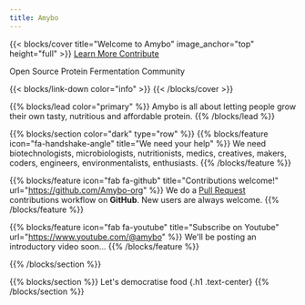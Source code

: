 ```yaml
---
title: Amybo
---
```


{{< blocks/cover title="Welcome to Amybo" image_anchor="top" height="full" >}}
<a class="btn btn-lg btn-primary me-3 mb-4" href="/docs/">
  Learn More <i class="fas fa-arrow-alt-circle-right ms-2"></i>
</a>
<a class="btn btn-lg btn-secondary me-3 mb-4" href="https://github.com/Amybo-org">
  Contribute <i class="fab fa-github ms-2 "></i>
</a>
<p class="lead mt-5">Open Source Protein Fermentation Community</p>
{{< blocks/link-down color="info" >}}
{{< /blocks/cover >}}


{{% blocks/lead color="primary" %}}
Amybo is all about letting people grow their own tasty, nutritious and affordable protein.
{{% /blocks/lead %}}


{{% blocks/section color="dark" type="row" %}}
{{% blocks/feature icon="fa-handshake-angle" title="We need your help" %}}
We need biotechnologists, microbiologists, nutritionists, medics, creatives, makers, coders, engineers, environmentalists, enthusiasts.
{{% /blocks/feature %}}


{{% blocks/feature icon="fab fa-github" title="Contributions welcome!" url="https://github.com/Amybo-org" %}}
We do a [Pull Request](https://github.com/Amybo-org/pulls) contributions workflow on **GitHub**. New users are always welcome.
{{% /blocks/feature %}}


{{% blocks/feature icon="fab fa-youtube" title="Subscribe on Youtube" url="https://www.youtube.com/@amybo" %}}
We'll be posting an introductory video soon...
{{% /blocks/feature %}}


{{% /blocks/section %}}


{{% blocks/section %}}
Let's democratise food
{.h1 .text-center}
{{% /blocks/section %}}
